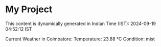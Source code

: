 # My Project

This content is dynamically generated in Indian Time (IST): 2024-09-19 04:52:12 IST


Current Weather in Coimbatore:
Temperature: 23.88 °C
Condition: mist
